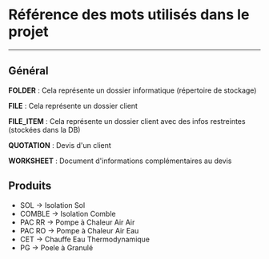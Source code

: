 # Référence des mots utilisés dans le projet

---

## Général

**FOLDER** : Cela représente un dossier informatique (répertoire de stockage)

**FILE** : Cela représente un dossier client

**FILE_ITEM** : Cela représente un dossier client avec des infos restreintes (stockées dans la DB)

**QUOTATION** : Devis d'un client

**WORKSHEET** : Document d'informations complémentaires au devis

## Produits

- SOL &#8594; Isolation Sol
- COMBLE &#8594; Isolation Comble
- PAC RR &#8594; Pompe à Chaleur Air Air
- PAC RO &#8594; Pompe à Chaleur Air Eau
- CET &#8594; Chauffe Eau Thermodynamique
- PG &#8594; Poele à Granulé
